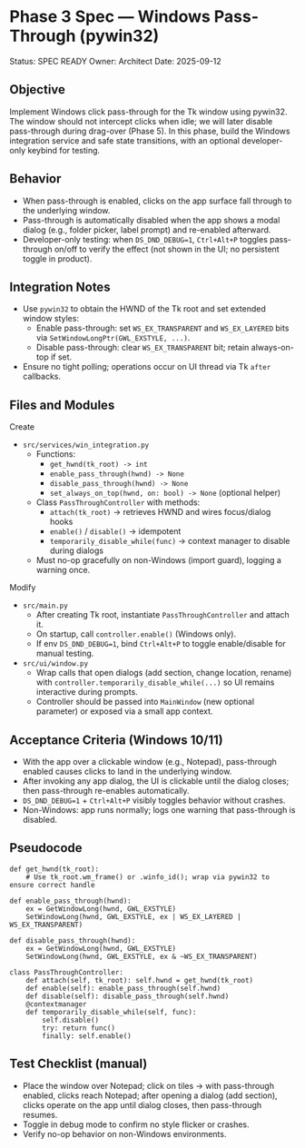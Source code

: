 # Phase 3 Spec — Windows Pass-Through (pywin32)

Status: SPEC READY
Owner: Architect
Date: 2025-09-12

## Objective
Implement Windows click pass-through for the Tk window using pywin32. The window should not intercept clicks when idle; we will later disable pass-through during drag-over (Phase 5). In this phase, build the Windows integration service and safe state transitions, with an optional developer-only keybind for testing.

## Behavior
- When pass-through is enabled, clicks on the app surface fall through to the underlying window.
- Pass-through is automatically disabled when the app shows a modal dialog (e.g., folder picker, label prompt) and re-enabled afterward.
- Developer-only testing: when `DS_DND_DEBUG=1`, `Ctrl+Alt+P` toggles pass-through on/off to verify the effect (not shown in the UI; no persistent toggle in product).

## Integration Notes
- Use `pywin32` to obtain the HWND of the Tk root and set extended window styles:
  - Enable pass-through: set `WS_EX_TRANSPARENT` and `WS_EX_LAYERED` bits via `SetWindowLongPtr(GWL_EXSTYLE, ...)`.
  - Disable pass-through: clear `WS_EX_TRANSPARENT` bit; retain always-on-top if set.
- Ensure no tight polling; operations occur on UI thread via Tk `after` callbacks.

## Files and Modules
Create
- `src/services/win_integration.py`
  - Functions:
    - `get_hwnd(tk_root) -> int`
    - `enable_pass_through(hwnd) -> None`
    - `disable_pass_through(hwnd) -> None`
    - `set_always_on_top(hwnd, on: bool) -> None` (optional helper)
  - Class `PassThroughController` with methods:
    - `attach(tk_root)` → retrieves HWND and wires focus/dialog hooks
    - `enable()` / `disable()` → idempotent
    - `temporarily_disable_while(func)` → context manager to disable during dialogs
  - Must no-op gracefully on non-Windows (import guard), logging a warning once.

Modify
- `src/main.py`
  - After creating Tk root, instantiate `PassThroughController` and attach it.
  - On startup, call `controller.enable()` (Windows only).
  - If env `DS_DND_DEBUG=1`, bind `Ctrl+Alt+P` to toggle enable/disable for manual testing.
- `src/ui/window.py`
  - Wrap calls that open dialogs (add section, change location, rename) with `controller.temporarily_disable_while(...)` so UI remains interactive during prompts.
  - Controller should be passed into `MainWindow` (new optional parameter) or exposed via a small app context.

## Acceptance Criteria (Windows 10/11)
- With the app over a clickable window (e.g., Notepad), pass-through enabled causes clicks to land in the underlying window.
- After invoking any app dialog, the UI is clickable until the dialog closes; then pass-through re-enables automatically.
- `DS_DND_DEBUG=1` + `Ctrl+Alt+P` visibly toggles behavior without crashes.
- Non-Windows: app runs normally; logs one warning that pass-through is disabled.

## Pseudocode
```
def get_hwnd(tk_root):
    # Use tk_root.wm_frame() or .winfo_id(); wrap via pywin32 to ensure correct handle

def enable_pass_through(hwnd):
    ex = GetWindowLong(hwnd, GWL_EXSTYLE)
    SetWindowLong(hwnd, GWL_EXSTYLE, ex | WS_EX_LAYERED | WS_EX_TRANSPARENT)

def disable_pass_through(hwnd):
    ex = GetWindowLong(hwnd, GWL_EXSTYLE)
    SetWindowLong(hwnd, GWL_EXSTYLE, ex & ~WS_EX_TRANSPARENT)

class PassThroughController:
    def attach(self, tk_root): self.hwnd = get_hwnd(tk_root)
    def enable(self): enable_pass_through(self.hwnd)
    def disable(self): disable_pass_through(self.hwnd)
    @contextmanager
    def temporarily_disable_while(self, func):
        self.disable()
        try: return func()
        finally: self.enable()
```

## Test Checklist (manual)
- Place the window over Notepad; click on tiles → with pass-through enabled, clicks reach Notepad; after opening a dialog (add section), clicks operate on the app until dialog closes, then pass-through resumes.
- Toggle in debug mode to confirm no style flicker or crashes.
- Verify no-op behavior on non-Windows environments.

